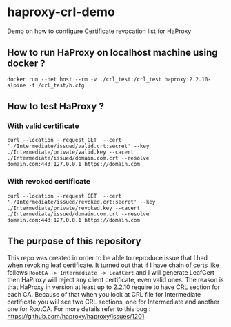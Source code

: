 # haproxy-crl-demo
Demo on how to configure Certificate revocation list for HaProxy

## How to run HaProxy on localhost machine using docker ?

``` shell
docker run --net host --rm -v ./crl_test:/crl_test haproxy:2.2.10-alpine -f /crl_test/h.cfg
```

## How to test HaProxy ?

### With valid certificate

``` shell
curl --location --request GET  --cert './Intermediate/issued/valid.crt:secret' --key ./Intermediate/private/valid.key --cacert ./Intermediate/issued/domain.com.crt --resolve domain.com:443:127.0.0.1 https://domain.com

```

### With revoked certificate

``` shell
curl --location --request GET  --cert './Intermediate/issued/revoked.crt:secret' --key ./Intermediate/private/revoked.key --cacert ./Intermediate/issued/domain.com.crt --resolve domain.com:443:127.0.0.1 https://domain.com
```

## The purpose of this repository

This repo was created in order to be able to reproduce issue that I had when revoking leaf certificate. 
It turned out that if I have chain of certs like follows `RootCA -> Intermediate -> LeafCert` and I will generate LeafCert then HaProxy will reject any client certificate, even valid ones. The reason is that HaProxy in version at least up to 2.2.10 require to have CRL section for each CA. Because of that when you look at CRL file for Intermediate certificate you will see two CRL sections, one for Intermediate and another one for RootCA. For more details refer to this bug : https://github.com/haproxy/haproxy/issues/1201.  
